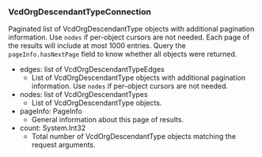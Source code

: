 ### VcdOrgDescendantTypeConnection
Paginated list of VcdOrgDescendantType objects with additional pagination information. Use `nodes` if per-object cursors are not needed. Each page of the results will include at most 1000 entries. Query the `pageInfo.hasNextPage` field to know whether all objects were returned.

- edges: list of VcdOrgDescendantTypeEdges
  - List of VcdOrgDescendantType objects with additional pagination information. Use `nodes` if per-object cursors are not needed.
- nodes: list of VcdOrgDescendantTypes
  - List of VcdOrgDescendantType objects.
- pageInfo: PageInfo
  - General information about this page of results.
- count: System.Int32
  - Total number of VcdOrgDescendantType objects matching the request arguments.
